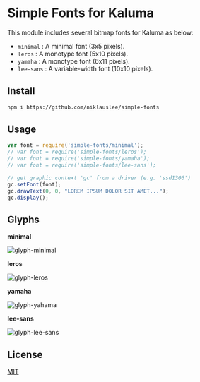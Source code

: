 # Simple Fonts for Kaluma

This module includes several bitmap fonts for Kaluma as below:

- `minimal` : A minimal font (3x5 pixels).
- `leros` : A monotype font (5x10 pixels).
- `yamaha` : A monotype font (6x11 pixels).
- `lee-sans` : A variable-width font (10x10 pixels).

## Install

```sh
npm i https://github.com/niklauslee/simple-fonts
```

## Usage

```js
var font = require('simple-fonts/minimal');
// var font = require('simple-fonts/leros');
// var font = require('simple-fonts/yamaha');
// var font = require('simple-fonts/lee-sans');

// get graphic context 'gc' from a driver (e.g. 'ssd1306')
gc.setFont(font);
gc.drawText(0, 0, "LOREM IPSUM DOLOR SIT AMET...");
gc.display();
```
 
## Glyphs

__minimal__

![glyph-minimal](https://github.com/niklauslee/simple-fonts/blob/main/images/minimal.jpeg?raw=true)

__leros__

![glyph-leros](https://github.com/niklauslee/simple-fonts/blob/main/images/leros.jpeg?raw=true)

__yamaha__

![glyph-yahama](https://github.com/niklauslee/simple-fonts/blob/main/images/yamaha.jpeg?raw=true)

__lee-sans__

![glyph-lee-sans](https://github.com/niklauslee/simple-fonts/blob/main/images/lee-sans.jpeg?raw=true)

## License

[MIT](LICENSE)
